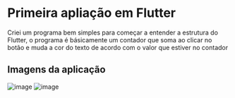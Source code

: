 # Primeira apliação em Flutter

Criei um programa bem simples para começar a entender a estrutura do Flutter, o programa é básicamente um contador que soma ao clicar no botão e muda a cor do texto de acordo com o valor que estiver no contador

## Imagens da aplicação

![image](https://github.com/IGDSCI/CONTADOR-FLUTTER/assets/114839208/76dcd1b7-c8fb-4233-bce4-b3f523c866d8)
![image](https://github.com/IGDSCI/CONTADOR-FLUTTER/assets/114839208/b99050ff-22b2-4bf4-a9ac-81cf15deb915)



